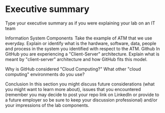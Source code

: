 # Executive summary
Type your executive summary as if you were explaining your lab on an IT team

Information System Components 
Take the example of ATM that we use everyday. Explain or identify what is the hardware, software, data, people and process in the system you identified with respect to the ATM.
Github
In GitHub you are experiencing a "Client-Server" architecture. Explain what is meant by "client-server" architecture and how GitHub fits this model.

Why is GitHub considered "Cloud Computing?" What other "cloud computing" environments do you use?

Conclusion
In this section you might discuss future considerations (what you might want to learn more about), issues that you encountered (remember you may decide to post your repo link on LinkedIn or provide to a future employer so be sure to keep your discussion professional) and/or your impressions of the lab components.
